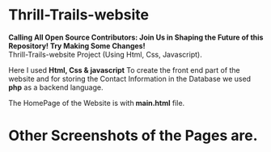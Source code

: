 # Thrill-Trails-website 
<b>Calling All Open Source Contributors: Join Us in Shaping the Future of this Repository! Try Making Some Changes!</b> <br>
Thrill-Trails-website Project (Using Html, Css, Javascript).

Here I used <b>Html, Css & javascript</b> To create the front end part of the website and for storing the Contact Information in the Database we used <b>php</b> as a backend language.

The HomePage of the Website is with<b> main.html</b> file.


<h1><b>Other Screenshots of the Pages are.</b></h1>
